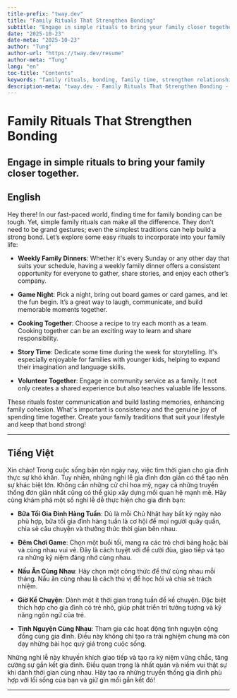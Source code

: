```yaml
---
title-prefix: "tway.dev"
title: "Family Rituals That Strengthen Bonding"
subtitle: "Engage in simple rituals to bring your family closer together."
date: "2025-10-23"
date-meta: "2025-10-23"
author: "Tung"
author-url: "https://tway.dev/resume"
author-meta: "Tung"
lang: "en"
toc-title: "Contents"
keywords: "family rituals, bonding, family time, strengthen relationships, family traditions"
description-meta: "tway.dev - Family Rituals That Strengthen Bonding - Engage in simple rituals to bring your family closer together."
---
```


# Family Rituals That Strengthen Bonding
## Engage in simple rituals to bring your family closer together.

## English
Hey there! In our fast-paced world, finding time for family bonding can be tough. Yet, simple family rituals can make all the difference. They don't need to be grand gestures; even the simplest traditions can help build a strong bond. Let’s explore some easy rituals to incorporate into your family life:

- **Weekly Family Dinners**: Whether it's every Sunday or any other day that suits your schedule, having a weekly family dinner offers a consistent opportunity for everyone to gather, share stories, and enjoy each other’s company.

- **Game Night**: Pick a night, bring out board games or card games, and let the fun begin. It’s a great way to laugh, communicate, and build memorable moments together.

- **Cooking Together**: Choose a recipe to try each month as a team. Cooking together can be an exciting way to learn and share responsibility.

- **Story Time**: Dedicate some time during the week for storytelling. It's especially enjoyable for families with younger kids, helping to expand their imagination and language skills.

- **Volunteer Together**: Engage in community service as a family. It not only creates a shared experience but also teaches valuable life lessons.

These rituals foster communication and build lasting memories, enhancing family cohesion. What's important is consistency and the genuine joy of spending time together. Create your family traditions that suit your lifestyle and keep that bond strong!

---

## Tiếng Việt
Xin chào! Trong cuộc sống bận rộn ngày nay, việc tìm thời gian cho gia đình thực sự khó khăn. Tuy nhiên, những nghi lễ gia đình đơn giản có thể tạo nên sự khác biệt lớn. Không cần những cử chỉ hoa mỹ, ngay cả những truyền thống đơn giản nhất cũng có thể giúp xây dựng mối quan hệ mạnh mẽ. Hãy cùng khám phá một số nghi lễ dễ thực hiện cho gia đình bạn:

- **Bữa Tối Gia Đình Hàng Tuần**: Dù là mỗi Chủ Nhật hay bất kỳ ngày nào phù hợp, bữa tối gia đình hàng tuần là cơ hội để mọi người quây quần, chia sẻ câu chuyện và thưởng thức thời gian bên nhau.

- **Đêm Chơi Game**: Chọn một buổi tối, mang ra các trò chơi bảng hoặc bài và cùng nhau vui vẻ. Đây là cách tuyệt vời để cười đùa, giao tiếp và tạo ra những kỷ niệm đáng nhớ cùng nhau.

- **Nấu Ăn Cùng Nhau**: Hãy chọn một công thức để thử cùng nhau mỗi tháng. Nấu ăn cùng nhau là cách thú vị để học hỏi và chia sẻ trách nhiệm.

- **Giờ Kể Chuyện**: Dành một ít thời gian trong tuần để kể chuyện. Đặc biệt thích hợp cho gia đình có trẻ nhỏ, giúp phát triển trí tưởng tượng và kỹ năng ngôn ngữ của trẻ.

- **Tình Nguyện Cùng Nhau**: Tham gia các hoạt động tình nguyện cộng đồng cùng gia đình. Điều này không chỉ tạo ra trải nghiệm chung mà còn dạy những bài học quý giá trong cuộc sống.

Những nghi lễ này khuyến khích giao tiếp và tạo ra kỷ niệm vững chắc, tăng cường sự gắn kết gia đình. Điều quan trọng là nhất quán và niềm vui thật sự khi dành thời gian cùng nhau. Hãy tạo ra những truyền thống gia đình phù hợp với lối sống của bạn và giữ gìn mối gắn kết đó!

---